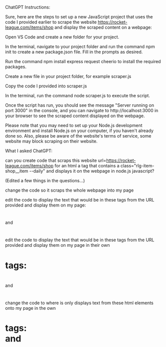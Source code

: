 ChatGPT Instructions:

Sure, here are the steps to set up a new JavaScript project that uses the code I provided earlier to scrape the website https://rocket-league.com/items/shop and display the scraped content on a webpage:

Open VS Code and create a new folder for your project.

In the terminal, navigate to your project folder and run the command npm init to create a new package.json file. Fill in the prompts as desired.

Run the command npm install express request cheerio to install the required packages.

Create a new file in your project folder, for example scraper.js

Copy the code I provided into scraper.js

In the terminal, run the command node scraper.js to execute the script.

Once the script has run, you should see the message "Server running on port 3000" in the console, and you can navigate to http://localhost:3000 in your browser to see the scraped content displayed on the webpage.

Please note that you may need to set up your Node.js development environment and install Node.js on your computer, if you haven't already done so.
Also, please be aware of the website's terms of service, some website may block scraping on their website.

What I asked ChatGPT:

can you create code that scraps this website url=https://rocket-league.com/items/shop for an html a tag that contains a class="rlg-item-shop__item --daily" and displays it on the webpage in node.js javascript?

(Edited a few things in the questions...)

change the code so it scraps the whole webpage into my page

edit the code to display the text that would be in these tags from the URL provided and display them on my page:<h1 class="rlg-item-shop__name"></h1> and <h1 class="rlg-h2 rlg-item-shop__name --daily"></h1>

edit the code to display the text that would be in these tags from the URL provided and display them on my page in their own <h1> tags:<h1 class="rlg-item-shop__name"></h1> and <h1 class="rlg-h2 rlg-item-shop__name --daily"></h1>

change the code to where is only displays text from these html elements onto my page in the own <h1> tags: <div class="rlg-item-shop__item-content --daily"> and <div class="rlg-item-shop__item-content">